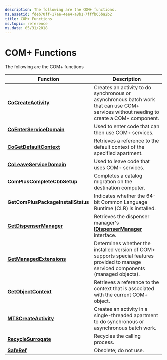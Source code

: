 ```yaml
---
description: The following are the COM+ functions.
ms.assetid: fdeb70ff-17ae-4ee4-a8b1-7fffb65ba2b2
title: COM+ Functions
ms.topic: reference
ms.date: 05/31/2018
---
```


# COM+ Functions

The following are the COM+ functions.



| Function                                                                 | Description                                                                                                                             |
|--------------------------------------------------------------------------|-----------------------------------------------------------------------------------------------------------------------------------------|
| [**CoCreateActivity**](/windows/desktop/api/ComSvcs/nf-comsvcs-cocreateactivity)                             | Creates an activity to do synchronous or asynchronous batch work that can use COM+ services without needing to create a COM+ component. |
| [**CoEnterServiceDomain**](/windows/desktop/api/ComSvcs/nf-comsvcs-coenterservicedomain)                     | Used to enter code that can then use COM+ services.                                                                                     |
| [**CoGetDefaultContext**](/windows/desktop/api/combaseapi/nf-combaseapi-cogetdefaultcontext)                       | Retrieves a reference to the default context of the specified apartment.                                                                |
| [**CoLeaveServiceDomain**](/windows/desktop/api/ComSvcs/nf-comsvcs-coleaveservicedomain)                     | Used to leave code that uses COM+ services.                                                                                             |
| **ComPlusCompleteCbbSetup**               | Completes a catalog migration on the destination computer.                                                                              |
| **GetComPlusPackageInstallStatus** | Indicates whether the 64-bit Common Language Runtime (CLR) is installed.                                                                |
| [**GetDispenserManager**](/windows/desktop/api/MtxDM/nf-mtxdm-getdispensermanager)                       | Retrieves the dispenser manager's [**IDispenserManager**](/windows/desktop/api/ComSvcs/nn-comsvcs-idispensermanager) interface.                                             |
| [**GetManagedExtensions**](/windows/desktop/api/ComSvcs/nf-comsvcs-getmanagedextensions)                     | Determines whether the installed version of COM+ supports special features provided to manage serviced components (managed objects).    |
| [**GetObjectContext**](/windows/desktop/api/ComSvcs/nf-comsvcs-getobjectcontext)                             | Retrieves a reference to the context that is associated with the current COM+ object.                                                   |
| [**MTSCreateActivity**](/windows/desktop/api/ComSvcs/nf-comsvcs-mtscreateactivity)                           | Creates an activity in a single-threaded apartment to do synchronous or asynchronous batch work.                                        |
| [**RecycleSurrogate**](/windows/desktop/api/ComSvcs/nf-comsvcs-recyclesurrogate)                             | Recycles the calling process.                                                                                                           |
| [**SafeRef**](/windows/desktop/api/ComSvcs/nf-comsvcs-saferef)                                               | Obsolete; do not use.                                                                                                                   |



 

 

 



